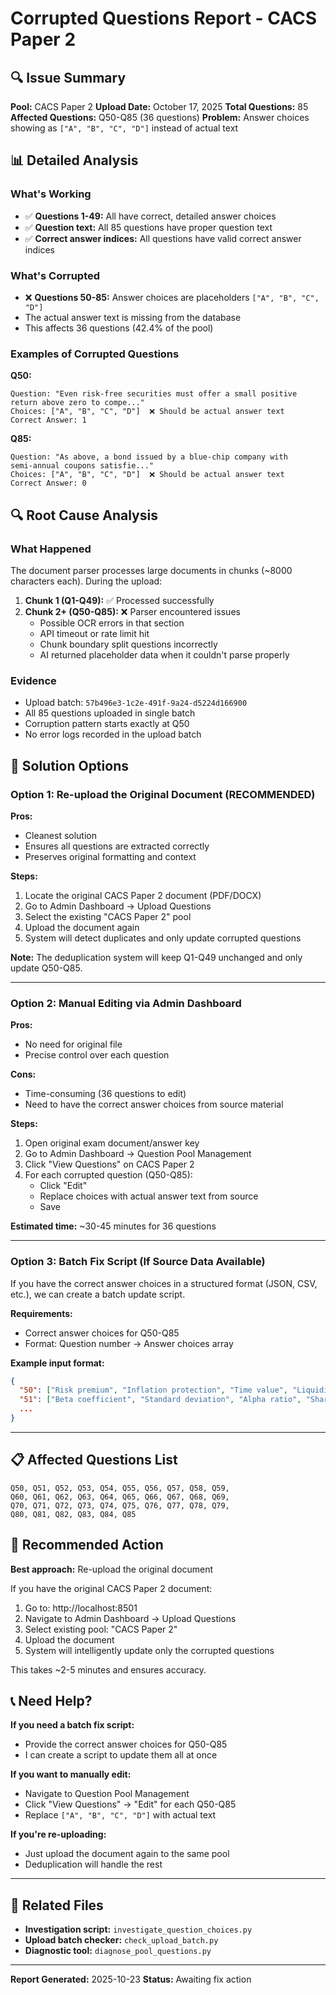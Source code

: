 # Corrupted Questions Report - CACS Paper 2

## 🔍 Issue Summary

**Pool:** CACS Paper 2
**Upload Date:** October 17, 2025
**Total Questions:** 85
**Affected Questions:** Q50-Q85 (36 questions)
**Problem:** Answer choices showing as `["A", "B", "C", "D"]` instead of actual text

## 📊 Detailed Analysis

### What's Working
- ✅ **Questions 1-49:** All have correct, detailed answer choices
- ✅ **Question text:** All 85 questions have proper question text
- ✅ **Correct answer indices:** All questions have valid correct answer indices

### What's Corrupted
- ❌ **Questions 50-85:** Answer choices are placeholders `["A", "B", "C", "D"]`
- The actual answer text is missing from the database
- This affects 36 questions (42.4% of the pool)

### Examples of Corrupted Questions

**Q50:**
```
Question: "Even risk‑free securities must offer a small positive return above zero to compe..."
Choices: ["A", "B", "C", "D"]  ❌ Should be actual answer text
Correct Answer: 1
```

**Q85:**
```
Question: "As above, a bond issued by a blue‑chip company with semi‑annual coupons satisfie..."
Choices: ["A", "B", "C", "D"]  ❌ Should be actual answer text
Correct Answer: 0
```

## 🔍 Root Cause Analysis

### What Happened
The document parser processes large documents in chunks (~8000 characters each). During the upload:

1. **Chunk 1 (Q1-Q49):** ✅ Processed successfully
2. **Chunk 2+ (Q50-Q85):** ❌ Parser encountered issues
   - Possible OCR errors in that section
   - API timeout or rate limit hit
   - Chunk boundary split questions incorrectly
   - AI returned placeholder data when it couldn't parse properly

### Evidence
- Upload batch: `57b496e3-1c2e-491f-9a24-d5224d166900`
- All 85 questions uploaded in single batch
- Corruption pattern starts exactly at Q50
- No error logs recorded in the upload batch

## 🔧 Solution Options

### Option 1: Re-upload the Original Document (RECOMMENDED)

**Pros:**
- Cleanest solution
- Ensures all questions are extracted correctly
- Preserves original formatting and context

**Steps:**
1. Locate the original CACS Paper 2 document (PDF/DOCX)
2. Go to Admin Dashboard → Upload Questions
3. Select the existing "CACS Paper 2" pool
4. Upload the document again
5. System will detect duplicates and only update corrupted questions

**Note:** The deduplication system will keep Q1-Q49 unchanged and only update Q50-Q85.

---

### Option 2: Manual Editing via Admin Dashboard

**Pros:**
- No need for original file
- Precise control over each question

**Cons:**
- Time-consuming (36 questions to edit)
- Need to have the correct answer choices from source material

**Steps:**
1. Open original exam document/answer key
2. Go to Admin Dashboard → Question Pool Management
3. Click "View Questions" on CACS Paper 2
4. For each corrupted question (Q50-Q85):
   - Click "Edit"
   - Replace choices with actual answer text from source
   - Save

**Estimated time:** ~30-45 minutes for 36 questions

---

### Option 3: Batch Fix Script (If Source Data Available)

If you have the correct answer choices in a structured format (JSON, CSV, etc.), we can create a batch update script.

**Requirements:**
- Correct answer choices for Q50-Q85
- Format: Question number → Answer choices array

**Example input format:**
```json
{
  "50": ["Risk premium", "Inflation protection", "Time value", "Liquidity premium"],
  "51": ["Beta coefficient", "Standard deviation", "Alpha ratio", "Sharpe measure"],
  ...
}
```

---

## 📋 Affected Questions List

```
Q50, Q51, Q52, Q53, Q54, Q55, Q56, Q57, Q58, Q59,
Q60, Q61, Q62, Q63, Q64, Q65, Q66, Q67, Q68, Q69,
Q70, Q71, Q72, Q73, Q74, Q75, Q76, Q77, Q78, Q79,
Q80, Q81, Q82, Q83, Q84, Q85
```

## 🎯 Recommended Action

**Best approach:** Re-upload the original document

If you have the original CACS Paper 2 document:
1. Go to: http://localhost:8501
2. Navigate to Admin Dashboard → Upload Questions
3. Select existing pool: "CACS Paper 2"
4. Upload the document
5. System will intelligently update only the corrupted questions

This takes ~2-5 minutes and ensures accuracy.

## 📞 Need Help?

**If you need a batch fix script:**
- Provide the correct answer choices for Q50-Q85
- I can create a script to update them all at once

**If you want to manually edit:**
- Navigate to Question Pool Management
- Click "View Questions" → "Edit" for each Q50-Q85
- Replace `["A", "B", "C", "D"]` with actual text

**If you're re-uploading:**
- Just upload the document again to the same pool
- Deduplication will handle the rest

---

## 📁 Related Files

- **Investigation script:** `investigate_question_choices.py`
- **Upload batch checker:** `check_upload_batch.py`
- **Diagnostic tool:** `diagnose_pool_questions.py`

---

**Report Generated:** 2025-10-23
**Status:** Awaiting fix action
